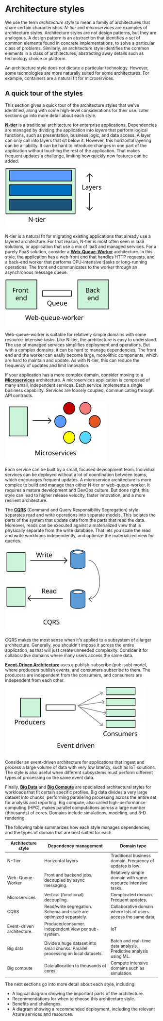 # Architecture styles

We use the term *architecture style* to mean a family of architectures that share certain characteristics. *N-tier* and *microservices* are examples of architecture styles. Architecture styles are not design patterns, but they are analogous. A design pattern is an abstraction that identifies a set of common elements found in concrete implementations, to solve a particular class of problems. Similarly, an architecture style identifies the common elements in a class of architectures, abstracting away details such as technology choice or platform.

An architecture style does not dictate a particular technology. However, some technologies are more naturally suited for some architectures. For example, containers are a natural fit for microservices.  

## A quick tour of the styles	

This section gives a quick tour of the architecture styles that we've identified, along with some high-level considerations for their use. Later sections go into more detail about each style.

**[N-tier](./n-tier.md)** is a traditional architecture for enterprise applications. Dependencies are managed by dividing the application into *layers* that perform logical functions, such as presentation, business logic, and data access. A layer can only call into layers that sit below it. However, this horizontal layering can be a liability. It can be hard to introduce changes in one part of the application without touching the rest of the application. That makes frequent updates a challenge, limiting how quickly new features can be added.

![](./images/n-tier-sketch.svg)

N-tier is a natural fit for migrating existing applications that already use a layered architecture. For that reason, N-tier is most often seen in IaaS solutions, or application that use a mix of IaaS and managed services. For a purely PaaS solution, consider a **[Web-Queue-Worker](./web-queue-worker.md)** architecture. In this style, the application has a web front end that handles HTTP requests, and a back-end worker that performs CPU-intensive t[asks or long-running operations. The front end communicates to the worker through an asynchronous message queue. 
 
![](./images/web-queue-worker-sketch.svg)

Web-queue-worker is suitable for relatively simple domains with some resource-intensive tasks. Like N-tier, the architecture is easy to understand. The use of managed services simplifies deployment and operations. But with a complex domains, it can be hard to manage dependencies. The front end and the worker can easily become large, monolithic components, which are hard to maintain and update. As with N-tier, this can reduce the frequency of updates and limit innovation.

If your application has a more complex domain, consider moving to a **[Microservices](./microservices.md)** architecture. A microservices application is composed of many small, independent services. Each service implements a single business capability. Services are loosely coupled, communicating through API contracts.

![](./images/microservices-sketch.svg)

Each service can be built by a small, focused development team. Individual services can be deployed without a lot of coordination between teams, which encourages frequent updates. A microservice architecture is more complex to build and manage than either N-tier or web-queue-worker. It requires a mature development and DevOps culture. But done right, this style can lead to higher release velocity, faster innovation, and a more resilient architecture. 

The **[CQRS](./cqrs.md)** (Command and Query Responsibility Segregation) style separates read and write operations into separate models. This isolates the parts of the system that update data from the parts that read the data. Moreover, reads can be executed against a materialized view that is physically separate from the write database. That lets you scale the read and write workloads independently, and optimize the materialized view for queries.

![](./images/cqrs-sketch.svg)

CQRS makes the most sense when it's applied to a subsystem of a larger architecture. Generally, you shouldn't impose it across the entire application, as that will just create unneeded complexity. Consider it for collaborative domains where many users access the same data.

**[Event-Driven Architecture](./event-driven.md)** uses a publish-subscribe (pub-sub) model, where producers publish events, and consumers subscribe to them. The producers are independent from the consumers, and consumers are independent from each other. 

![](./images/event-driven-sketch.svg)

Consider an event-driven architecture for applications that ingest and process a large volume of data with very low latency, such as IoT solutions. The style is also useful when different subsystems must perform different types of processing on the same event data.

Finally, **[Big Data](./big-data.md)** and **[Big Compute](./big-compute.md)** are specialized architectural styles for workloads that fit certain specific profiles. Big data divides a very large dataset into chunks, performing paralleling processing across the entire set, for analysis and reporting. Big compute, also called high-performance computing (HPC), makes parallel computations across a large number (thousands) of cores. Domains include simulations, modeling, and 3-D rendering.

The following table summarizes how each style manages dependencies, and the types of domain that are best suited for each.

| Architecture style |	Dependency management | Domain type |
|--------------------|------------------------|-------------|
| N-Tier | Horizontal layers | Traditional business domain. Frequency of updates is low. |
| Web-Queue-Worker | Front and backend jobs, decoupled by async messaging. | Relatively simple domain with some resource intensive tasks. |
| Microservices	| Vertical (functional) decoupling. | Complicated domain. Frequent updates. |
| CQRS | Read/write segregation. Schema and scale are optimized separately. | Collaborative domain where lots of users access the same data. |
| Event-driven architecture. | Producer/consumer. Independent view per sub-system. | IoT |
| Big data | Divide a huge dataset into small chunks. Parallel processing on local datasets. | Batch and real-time data analysis. Predictive analysis using ML. |
| Big compute| Data allocation to thousands of cores. | Compute intensive domains such as simulation. |


The next sections go into more detail about each style, including:

- A logical diagram showing the important parts of the architecture.
- Recommendations for when to choose this architecture style.
- Benefits and challenges.
- A diagram showing a recommended deployment, including the relevant Azure services and resources.

